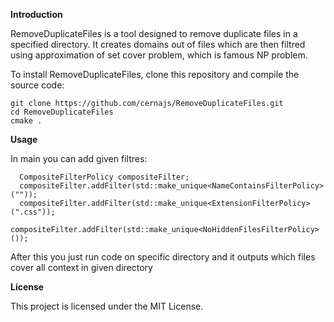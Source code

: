 

**Introduction**

RemoveDuplicateFiles is a tool designed to remove duplicate files in a specified directory. It creates domains out of files which are then filtred using approximation of set cover problem, which is famous NP problem.

To install RemoveDuplicateFiles, clone this repository and compile the source code:

```
git clone https://github.com/cernajs/RemoveDuplicateFiles.git
cd RemoveDuplicateFiles
cmake .
```

**Usage**

In main you can add given filtres:

```
  CompositeFilterPolicy compositeFilter;
  compositeFilter.addFilter(std::make_unique<NameContainsFilterPolicy>(""));
  compositeFilter.addFilter(std::make_unique<ExtensionFilterPolicy>(".css"));
  compositeFilter.addFilter(std::make_unique<NoHiddenFilesFilterPolicy>());
```

After this you just run code on specific directory and it outputs which files cover all context in given directory


**License**

This project is licensed under the MIT License.
